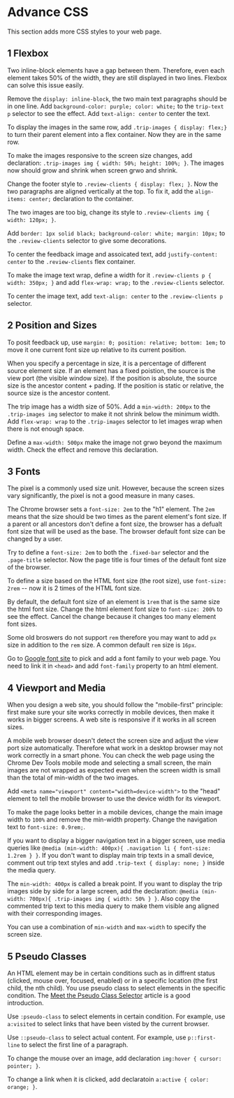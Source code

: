 # Advance CSS

This section adds more CSS styles to your web page.

## 1 Flexbox

Two inline-block elements have a gap between them. Therefore, even each element takes 50% of the width, they are still displayed in two lines. Flexbox can solve this issue easily.

Remove the `display: inline-block`, the two main text paragraphs should be in one line. Add `background-color: purple; color: white;` to the `trip-text p` selector to see the effect. Add `text-align: center` to center the text.

To display the images in the same row, add `.trip-images { display: flex;}` to turn their parent element into a flex container. Now they are in the same row.

To make the images responsive to the screen size changes, add declaration: `.trip-images img { width: 50%; height: 100%; }`. The images now should grow and shrink when screen grwo and shrink.

Change the footer style to `.review-clients { display: flex; }`. Now the two paragraphs are aligned vertically at the top. To fix it, add the `align-items: center;` declaration to the container.

The two images are too big, change its style to `.review-clients img { width: 120px; }`.

Add `border: 1px solid black; background-color: white; margin: 10px;` to the `.review-clients` selector to give some decorations.

To center the feedback image and assoicated text, add `justify-content: center` to the `.review-clients` flex container.

To make the image text wrap, define a width for it `.review-clients p { width: 350px; }` and add `flex-wrap: wrap;` to the `.review-clients` selector.

To center the image text, add `text-align: center` to the `.review-clients p` selector.

## 2 Position and Sizes

To posit feedback up, use `margin: 0; position: relative; bottom: 1em;` to move it one current font size up relative to its current position.

When you specify a percentage in size, it is a percentage of different source element size. If an element has a fixed poistion, the source is the view port (the visible window size). If the position is absolute, the source size is the ancestor content + pading. If the position is static or relative, the source size is the ancestor content.

The trip image has a width size of 50%. Add a `min-width: 200px` to the `.trip-images img` selector to make it not shrink below the minimum width. Add `flex-wrap: wrap` to the `.trip-images` selector to let images wrap when there is not enough space.

Define a `max-width: 500px` make the image not grwo beyond the maximum width. Check the effect and remove this declaration.

## 3 Fonts

The pixel is a commonly used size unit. However, because the screen sizes vary significantly, the pixel is not a good measure in many cases.

The Chrome browser sets a `font-size: 2em` to the "h1" element. The `2em` means that the size should be two times as the parent element's font size. If a parent or all ancestors don't define a font size, the browser has a defualt font size that will be used as the base. The browser default font size can be changed by a user.

Try to define a `font-size: 2em` to both the `.fixed-bar` selector and the `.page-title` selector. Now the page title is four times of the default font size of the browser.

To define a size based on the HTML font size (the root size), use `font-size: 2rem` -- now it is 2 times of the HTML font size.

By default, the default font size of an element is `1rem` that is the same size the html font size. Change the html element font size to `font-size: 200%` to see the effect. Cancel the change because it changes too many element font sizes.

Some old broswers do not support `rem` therefore you may want to add `px` size in addition to the `rem` size. A common default `rem` size is `16px`.

Go to [Google font site](https://fonts.google.com) to pick and add a font family to your web page. You need to link it in `<head>` and add `font-family` property to an html element.

## 4 Viewport and Media

When you design a web site, you should follow the "mobile-first" principle: first make sure your site works correctly in mobile devices, then make it works in bigger screens. A web site is responsive if it works in all screen sizes.

A mobile web browser doesn't detect the screen size and adjust the view port size automatically. Therefore what work in a desktop browser may not work correctly in a smart phone. You can check the web page using the Chrome Dev Tools mobile mode and selecting a small screen, the main images are not wrapped as expected even when the screen width is small than the total of min-width of the two images.

Add `<meta name="viewport" content="width=device-width">` to the "head" element to tell the mobile browser to use the device width for its viewport.

To make the page looks better in a mobile devices, change the main image width to `100%` and remove the min-width property. Change the navigation text to `font-size: 0.9rem;`.

If you want to display a bigger navigation text in a bigger screen, use media queries like `@media (min-width: 400px){ .navigation li { font-size: 1.2rem } }`. If you don't want to display main trip texts in a small device, comment out trip text styles and add `.trip-text { display: none; }` inside the media query.

The `min-width: 400px` is called a break point. If you want to display the trip images side by side for a large screen, add the declaration: `@media (min-width: 700px){ .trip-images img { width: 50% } }`. Also copy the commented trip text to this media query to make them visible ang aligned with their corresponding images.

You can use a combination of `min-width` and `max-width` to specify the screen size.

## 5 Pseudo Classes

An HTML element may be in certain conditions such as in diffrent status (clicked, mouse over, focused, enabled) or in a specific location (the first child, the nth child). You use pseudo class to select elements in the specific condition. The [Meet the Pseudo Class Selector](https://css-tricks.com/pseudo-class-selectors/) article is a good introduction.

Use `:pseudo-class` to select elements in certain condition. For example, use `a:visited` to select links that have been visted by the current browser.

Use `::pseudo-class` to select actual content. For example, use `p::first-line` to select the first line of a paragraph.

To change the mouse over an image, add declaration `img:hover { cursor: pointer; }`.

To change a link when it is clicked, add declaratoin `a:active { color: orange; }`.